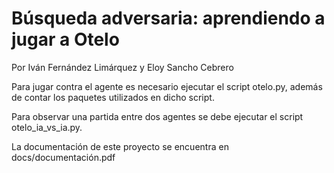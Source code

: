 # Búsqueda adversaria: aprendiendo a jugar a Otelo
Por Iván Fernández Limárquez y Eloy Sancho Cebrero

Para jugar contra el agente es necesario ejecutar el script otelo.py, además de contar los paquetes utilizados en dicho script.

Para observar una partida entre dos agentes se debe ejecutar el script otelo_ia_vs_ia.py.

La documentación de este proyecto se encuentra en docs/documentación.pdf
